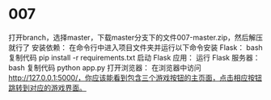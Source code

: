 # 007

打开branch，选择master，下载master分支下的文件007-master.zip，然后解压就行了
安装依赖： 在命令行中进入项目文件夹并运行以下命令安装 Flask：
bash
复制代码
pip install -r requirements.txt
启动 Flask 应用： 运行 Flask 服务器：
bash
复制代码
python app.py
打开浏览器： 在浏览器中访问 http://127.0.0.1:5000/，你应该能看到包含三个游戏按钮的主页面，点击相应按钮跳转到对应的游戏界面。
